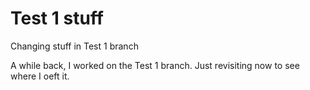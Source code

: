 # Test 1 stuff

Changing stuff in Test 1 branch

A while back, I worked on the Test 1 branch. Just revisiting now to see where I oeft it.
